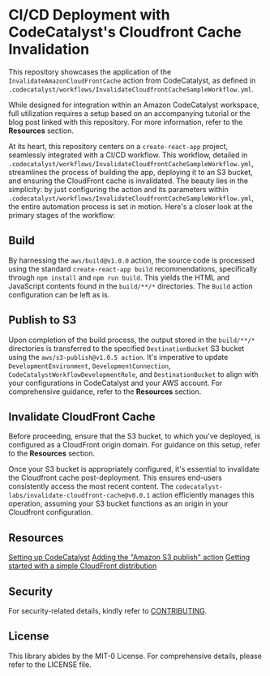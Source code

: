 # CI/CD Deployment with CodeCatalyst's Cloudfront Cache Invalidation

This repository showcases the application of the `InvalidateAmazonCloudFrontCache` action from CodeCatalyst, as defined in `.codecatalyst/workflows/InvalidateCloudfrontCacheSampleWorkflow.yml`.

While designed for integration within an Amazon CodeCatalyst workspace, full 
utilization requires a setup based on an accompanying tutorial or the blog post
linked with this repository. For more information, refer to the **Resources** section.

At its heart, this repository centers on a `create-react-app` project, 
seamlessly integrated with a CI/CD workflow. This workflow, detailed in 
`.codecatalyst/workflows/InvalidateCloudfrontCacheSampleWorkflow.yml`, streamlines the process of building the app, deploying it to an S3 bucket, and ensuring the CloudFront cache is invalidated. The beauty lies in the simplicity: by just configuring the action and its parameters within `.codecatalyst/workflows/InvalidateCloudfrontCacheSampleWorkflow.yml`, the entire automation process is set in motion. Here's a closer look at the primary stages of the workflow:

## Build
By harnessing the `aws/build@v1.0.0` action, the source code is processed using 
the standard `create-react-app build` recommendations, specifically through 
`npm install` and `npm run build`. This yields the HTML and JavaScript contents 
found in the `build/**/*` directories. The `Build` action configuration can be
left as is. 

## Publish to S3
Upon completion of the build process, the output stored in the `build/**/*` directories is transferred to the specified `DestinationBucket` S3 bucket using the `aws/s3-publish@v1.0.5 action`. It's imperative to update `DevelopmentEnvironment`, `DevelopmentConnection`, `CodeCatalystWorkflowDevelopmentRole`, and `DestinationBucket` to align with your configurations in CodeCatalyst and your AWS account. For comprehensive guidance, refer to the **Resources** section.

## Invalidate CloudFront Cache
Before proceeding, ensure that the S3 bucket, to which you've deployed, is 
configured as a CloudFront origin domain. For guidance on this setup, refer to 
the **Resources** section.

Once your S3 bucket is appropriately configured, it's essential to invalidate 
the Cloudfront cache post-deployment. This ensures end-users consistently 
access the most recent content. The `codecatalyst-labs/invalidate-cloudfront-cache@v0.0.1` action efficiently manages this operation, assuming your S3 bucket functions as an origin in your Cloudfront configuration.

## Resources
[Setting up CodeCatalyst](https://docs.aws.amazon.com/codecatalyst/latest/userguide/setting-up-topnode.html)
[Adding the "Amazon S3 publish" action](https://docs.aws.amazon.com/codecatalyst/latest/userguide/s3-pub-action.html)
[Getting started with a simple CloudFront distribution](https://docs.aws.amazon.com/AmazonCloudFront/latest/DeveloperGuide/GettingStarted.SimpleDistribution.html)

## Security
For security-related details, kindly refer to [CONTRIBUTING](CONTRIBUTING.md#security-issue-notifications).

## License
This library abides by the MIT-0 License. For comprehensive details, please refer to the LICENSE file.
